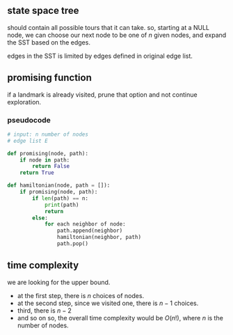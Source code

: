 ## state space tree
should contain all possible tours that it can take. so, starting at a NULL node, we can choose our next node to be one of $n$ given nodes, and expand the SST based on the edges.

edges in the SST is limited by edges defined in original edge list.

## promising function
if a landmark is already visited, prune that option and not continue exploration.

### pseudocode

```python
# input: n number of nodes
# edge list E

def promising(node, path):
	if node in path:
		return False
	return True

def hamiltonian(node, path = []):
	if promising(node, path):
		if len(path) == n:
			print(path)
			return
		else:
			for each neighbor of node:
				path.append(neighbor)
				hamiltonian(neighbor, path)
				path.pop()		
```

## time complexity
we are looking for the upper bound. 
- at the first step, there is $n$ choices of nodes. 
- at the second step, since we visited one, there is $n-1$ choices.
- third, there is $n-2$
- and so on
so, the overall time complexity would be $O(n!)$, where $n$ is the number of nodes.

